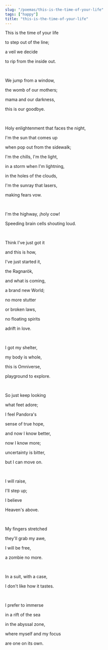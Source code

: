 ```yaml
---
slug: "/poemas/this-is-the-time-of-your-life"
tags: ["happy"]
title: "this-is-the-time-of-your-life"
---
```

This is the time of your life

to step out of the line;

a veil we decide

to rip from the inside out.

&nbsp;

We jump from a window,

the womb of our mothers;

mama and our darkness,

this is our goodbye.

&nbsp;

Holy enlightenment that faces the night,

I'm the sun that comes up

when pop out from the sidewalk;

I'm the chills, I'm the light,

in a storm when I'm lightning,

in the holes of the clouds,

I'm the sunray that lasers,

making fears vow.

&nbsp;

I'm the highway, ¡holy cow!

Speeding brain cells shouting loud.

&nbsp;

Think I've just got it

and this is how,

I've just started it,

the Ragnarök,

and what is coming,

a brand new World;

no more stutter

or broken laws,

no floating spirits

adrift in love.

&nbsp;

I got my shelter,

my body is whole,

this is Omniverse,

playground to explore.

&nbsp;

So just keep looking

what feet adore;

I feel Pandora's

sense of true hope,

and now I know better,

now I know more;

uncertainty is bitter,

but I can move on.

&nbsp;

I will raise,

I'll step up;

I believe

Heaven's above.

&nbsp;

My fingers stretched

they'll grab my awe,

I will be free,

a zombie no more.

&nbsp;

In a suit, with a case,

I don't like how it tastes.

&nbsp;

I prefer to immerse

in a rift of the sea

in the abyssal zone,

where myself and my focus

are one on its own.